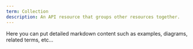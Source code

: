 ```yaml
---
term: Collection
description: An API resource that groups other resources together.
---
```


Here you can put detailed markdown content such as examples, diagrams, related terms, etc... 